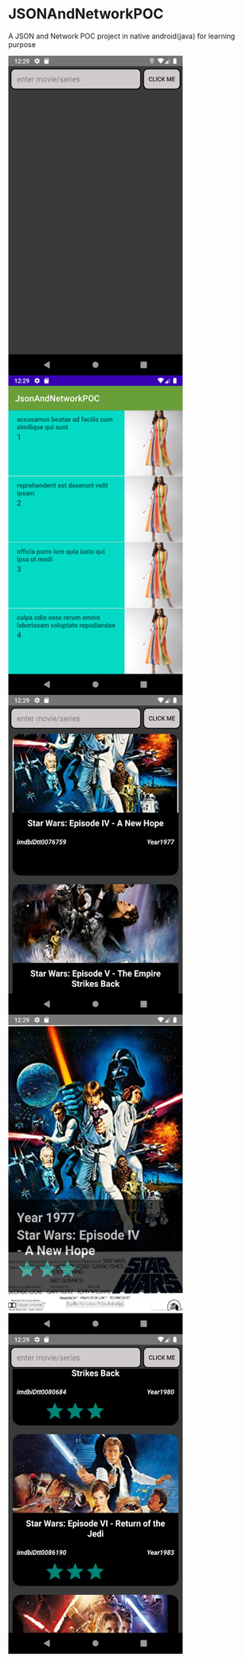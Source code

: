 # JSONAndNetworkPOC

A JSON and Network POC project in native android(java) for learning purpose


<img align="left" width="350" height="640" src="screenshot (1).png">
<img align="left" width="350" height="640" src="screenshot (2).png">
<img align="left" width="350" height="640" src="screenshot (3).png">
<img align="left" width="350" height="640" src="screenshot (4).png">
<img align="left" width="350" height="640" src="screenshot (5).png">
